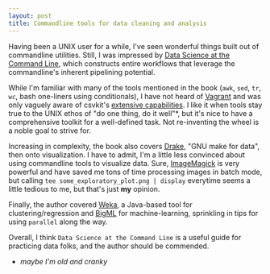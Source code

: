 ```yaml
---
layout: post
title: Commandline tools for data cleaning and analysis
---
```


Having been a UNIX user for a while, I've seen wonderful things built out of commandline utilities. Still, I was impressed by [Data Science at the Command Line](https://www.datascienceatthecommandline.com), which constructs entire workflows that leverage the commandline's inherent pipelining potential.

While I'm familiar with many of the tools mentioned in the book (`awk`, `sed`, `tr`, `wc`, bash one-liners using conditionals), I have not heard of [Vagrant](https://www.vagrantup.com/docs/cli/) and was only vaguely aware of csvkit's [extensive capabilities](https://source.opennews.org/articles/eleven-awesome-things-you-can-do-csvkit/). I like it when tools stay true to the UNIX ethos of "do one thing, do it well"*, but it's nice to have a comprehensive toolkit for a well-defined task. Not re-inventing the wheel is a noble goal to strive for.

Increasing in complexity, the book also covers [Drake](https://github.com/Factual/drake), "GNU make for data", then onto visualization. I have to admit, I'm a little less convinced about using commandline tools to visualize data. Sure, [ImageMagick](https://imagemagick.org) is very powerful and have saved me tons of time processing images in batch mode, but calling ```tee some_exploratory_plot.png | display``` everytime seems a little tedious to me, but that's just **my** opinion.

Finally, the author covered [Weka](https://www.cs.waikato.ac.nz/ml/weka/), a Java-based tool for clustering/regression and [BigML](https://bigml.com/) for machine-learning, sprinkling in tips for using `parallel` along the way.

Overall, I think `Data Science at the Command Line` is a useful guide for practicing data folks, and the author should be commended.

* _maybe I'm old and cranky_
